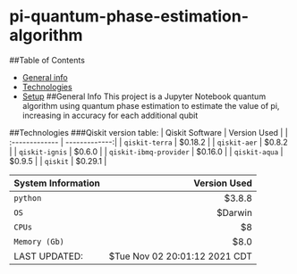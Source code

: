 # pi-quantum-phase-estimation-algorithm

##Table of Contents
* [General info](#general-info)
* [Technologies](#technologies)
* [Setup](#setup)
##General Info
This project is a Jupyter Notebook quantum algorithm using quantum phase estimation to estimate the value of pi, increasing in accuracy for each additional qubit

##Technologies
###Qiskit version table:
| Qiskit Software         | Version Used  |
| :-------------          | -------------:|
| `qiskit-terra`          |       $0.18.2 |
| `qiskit-aer`            |        $0.8.2 |
| `qiskit-ignis`          |        $0.6.0 |
| `qiskit-ibmq-provider`  |       $0.16.0 |
| `qiskit-aqua`           |        $0.9.5 |
| `qiskit`                |       $0.29.1 |

| System Information      | Version Used  |
| :-------------          | -------------:|
| `python`                |        $3.8.8 | 
| `OS`                    |       $Darwin | 
| `CPUs`                  |            $8 | 
| `Memory (Gb)`           |          $8.0 |
| LAST UPDATED:           |   $Tue Nov 02 20:01:12 2021 CDT |
